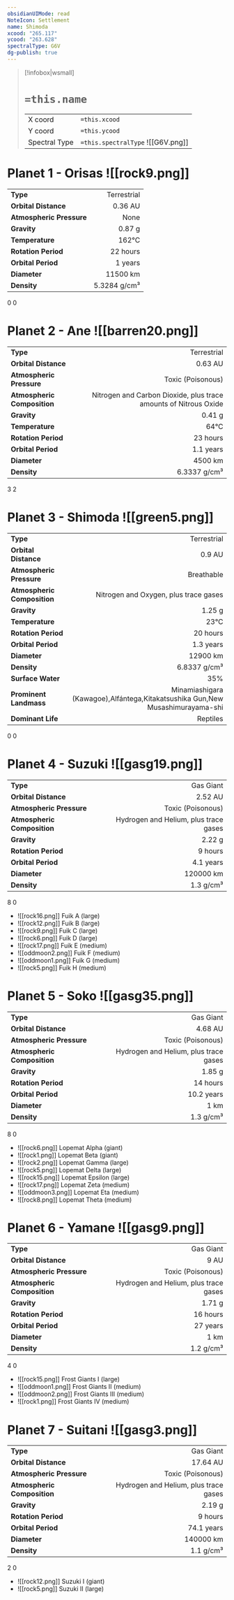 ```yaml
---
obsidianUIMode: read
NoteIcon: Settlement
name: Shimoda
xcood: "265.117"
ycood: "263.628"
spectralType: G6V
dg-publish: true
---
```

> [!infobox|wsmall]
> # `=this.name`
> | | |
> | - | - |
> | X coord | `=this.xcood` |
> | Y coord| `=this.ycood` |
> | Spectral Type | `=this.spectralType` ![[G6V.png]] |

# Planet 1 - Orisas ![[rock9.png]]
|                             |                           |
| --------------------------- | -------------------------:|
| **Type**                    |             Terrestrial |
| **Orbital Distance**        |   0.36 AU |
| **Atmospheric Pressure**    |       None |
| **Gravity**                 |        0.87 g |
| **Temperature**             |    162°C |
| **Rotation Period**         |  22 hours |
| **Orbital Period** | 1 years |
| **Diameter**                |      11500 km | 
| **Density**                 |    5.3284 g/cm³ |



0
0



# Planet 2 - Ane ![[barren20.png]]
|                             |                           |
| --------------------------- | -------------------------:|
| **Type**                    |             Terrestrial |
| **Orbital Distance**        |   0.63 AU |
| **Atmospheric Pressure**    |       Toxic (Poisonous) |
| **Atmospheric Composition** |      Nitrogen and Carbon Dioxide, plus trace amounts of Nitrous Oxide |
| **Gravity**                 |        0.41 g |
| **Temperature**             |    64°C |
| **Rotation Period**         |  23 hours |
| **Orbital Period** | 1.1 years |
| **Diameter**                |      4500 km | 
| **Density**                 |    6.3337 g/cm³ |



3
2



# Planet 3 - Shimoda ![[green5.png]]
|                             |                           |
| --------------------------- | -------------------------:|
| **Type**                    |             Terrestrial |
| **Orbital Distance**        |   0.9 AU |
| **Atmospheric Pressure**    |       Breathable |
| **Atmospheric Composition** |      Nitrogen and Oxygen, plus trace gases |
| **Gravity**                 |        1.25 g |
| **Temperature**             |    23°C |
| **Rotation Period**         |  20 hours |
| **Orbital Period** | 1.3 years |
| **Diameter**                |      12900 km | 
| **Density**                 |    6.8337 g/cm³ |
| **Surface Water**           |           35% | 
| **Prominent Landmass**      |         Minamiashigara (Kawagoe),Alfántega,Kitakatsushika Gun,New Musashimurayama-shi | 
| **Dominant Life**           |         Reptiles |



0
0



# Planet 4 - Suzuki ![[gasg19.png]]
|                             |                           |
| --------------------------- | -------------------------:|
| **Type**                    |             Gas Giant |
| **Orbital Distance**        |   2.52 AU |
| **Atmospheric Pressure**    |       Toxic (Poisonous) |
| **Atmospheric Composition** |      Hydrogen and Helium, plus trace gases |
| **Gravity**                 |        2.22 g |
| **Rotation Period**         |  9 hours |
| **Orbital Period** | 4.1 years |
| **Diameter**                |      120000 km | 
| **Density**                 |    1.3 g/cm³ |



8
0

- ![[rock16.png]] Fuik A (large)
- ![[rock12.png]] Fuik B (large)
- ![[rock9.png]] Fuik C (large)
- ![[rock6.png]] Fuik D (large)
- ![[rock17.png]] Fuik E (medium)
- ![[oddmoon2.png]] Fuik F (medium)
- ![[oddmoon1.png]] Fuik G (medium)
- ![[rock5.png]] Fuik H (medium)


# Planet 5 - Soko ![[gasg35.png]]
|                             |                           |
| --------------------------- | -------------------------:|
| **Type**                    |             Gas Giant |
| **Orbital Distance**        |   4.68 AU |
| **Atmospheric Pressure**    |       Toxic (Poisonous) |
| **Atmospheric Composition** |      Hydrogen and Helium, plus trace gases |
| **Gravity**                 |        1.85 g |
| **Rotation Period**         |  14 hours |
| **Orbital Period** | 10.2 years |
| **Diameter**                |      1 km | 
| **Density**                 |    1.3 g/cm³ |



8
0

- ![[rock6.png]] Lopemat Alpha (giant)
- ![[rock1.png]] Lopemat Beta (giant)
- ![[rock2.png]] Lopemat Gamma (large)
- ![[rock5.png]] Lopemat Delta (large)
- ![[rock15.png]] Lopemat Epsilon (large)
- ![[rock17.png]] Lopemat Zeta (medium)
- ![[oddmoon3.png]] Lopemat Eta (medium)
- ![[rock8.png]] Lopemat Theta (medium)


# Planet 6 - Yamane ![[gasg9.png]]
|                             |                           |
| --------------------------- | -------------------------:|
| **Type**                    |             Gas Giant |
| **Orbital Distance**        |   9 AU |
| **Atmospheric Pressure**    |       Toxic (Poisonous) |
| **Atmospheric Composition** |      Hydrogen and Helium, plus trace gases |
| **Gravity**                 |        1.71 g |
| **Rotation Period**         |  16 hours |
| **Orbital Period** | 27 years |
| **Diameter**                |      1 km | 
| **Density**                 |    1.2 g/cm³ |



4
0

- ![[rock15.png]] Frost Giants I (large)
- ![[oddmoon1.png]] Frost Giants II (medium)
- ![[oddmoon2.png]] Frost Giants III (medium)
- ![[rock1.png]] Frost Giants IV (medium)


# Planet 7 - Suitani ![[gasg3.png]]
|                             |                           |
| --------------------------- | -------------------------:|
| **Type**                    |             Gas Giant |
| **Orbital Distance**        |   17.64 AU |
| **Atmospheric Pressure**    |       Toxic (Poisonous) |
| **Atmospheric Composition** |      Hydrogen and Helium, plus trace gases |
| **Gravity**                 |        2.19 g |
| **Rotation Period**         |  9 hours |
| **Orbital Period** | 74.1 years |
| **Diameter**                |      140000 km | 
| **Density**                 |    1.1 g/cm³ |



2
0

- ![[rock12.png]] Suzuki I (giant)
- ![[rock5.png]] Suzuki II (large)


